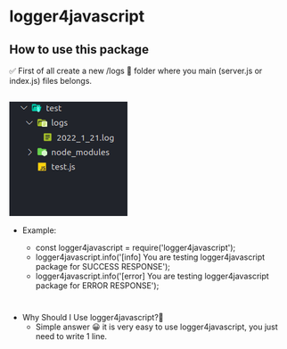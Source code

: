 # logger4javascript
## How to use this package
 ✅ First of all create a new /logs  📂 folder where you main (server.js or index.js) files belongs.
  ##
 ![Added-File](./images/logger4javascript-test.png)

 * Example:

   * const logger4javascript = require('logger4javascript');
   * logger4javascript.info('[info] You are testing logger4javascript package for SUCCESS RESPONSE');
   * logger4javascript.info('[error] You are testing logger4javascript package for ERROR RESPONSE');

#

 * Why Should I Use logger4javascript?🤔
    - Simple answer 😀 it is very easy to use logger4javascript, you just need to write 1 line.